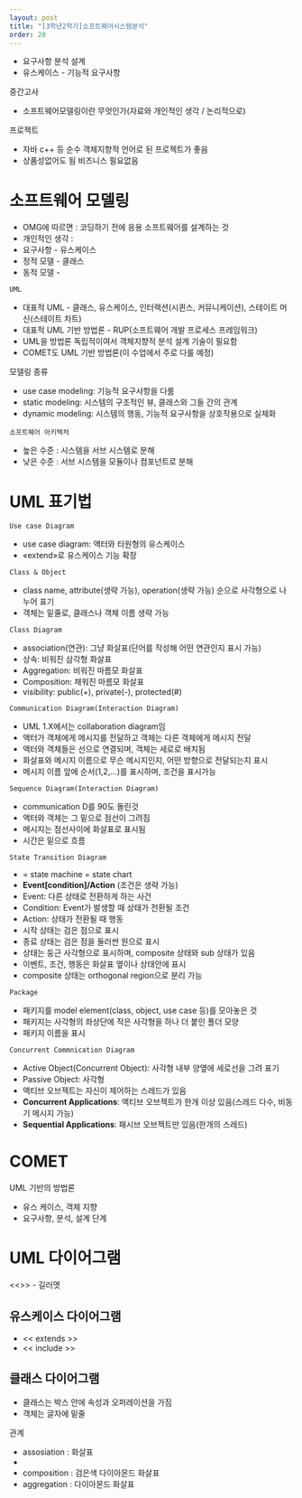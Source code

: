```yaml
---
layout: post
title: "[3학년2학기]소프트웨어시스템분석"
order: 20
---
```


* 요구사항 분석 설계
* 유스케이스 - 기능적 요구사항

중간고사
* 소프트웨어모델링이란 무엇인가(자료와 개인적인 생각 / 논리적으로)

프로젝트
* 자바 c++ 등 순수 객체지향적 언어로 된 프로젝트가 좋음
* 상품성없어도 됨 비즈니스 필요없음 


# 소프트웨어 모델링

* OMG에 따르면 : 코딩하기 전에 응용 소프트웨어를 설계하는 것
* 개인적인 생각 : 
* 요구사항 - 유스케이스
* 정적 모델 - 클래스
* 동적 모델 - 

`UML`
* 대표적 UML - 클래스, 유스케이스, 인터렉션(시퀸스, 커뮤니케이션), 스테이트 머신(스테이트 차트)
* 대표적 UML 기반 방법론 - RUP(소프트웨어 개발 프로세스 프레임워크)
* UML을 방법론 독립적이여서 객체지향적 분석 설계 기술이 필요함
* COMET도 UML 기반 방법론(이 수업에서 주로 다룰 예정)

모델링 종류
* use case modeling: 기능적 요구사항을 다룸
* static modeling: 시스템의 구조적인 뷰, 클래스와 그들 간의 관계
* dynamic modeling: 시스템의 행동, 기능적 요구사항을 상호작용으로 실체화

`소프트웨어 아키텍처`
* 높은 수준 : 시스템을 서브 시스템로 분해
* 낮은 수준 : 서브 시스템을 모듈이나 컴포넌트로 분해


# UML 표기법

`Use case Diagram`
* use case diagram: 액터와 타원형의 유스케이스
* «extend»로 유스케이스 기능 확장

`Class & Object`
* class name, attribute(생략 가능), operation(생략 가능) 순으로 사각형으로 나누어 표기
* 객체는 밑줄로, 클래스나 객체 이름 생략 가능

`Class Diagram`
* association(연관): 그냥 화살표(단어를 작성해 어떤 연관인지 표시 가능)
* 상속: 비워진 삼각형 화살표
* Aggregation: 비워진 마름모 화살표
* Composition: 채워진 마름모 화살표
* visibility: public(+), private(-), protected(#)

`Communication Diagram(Interaction Diagram)`
* UML 1.X에서는 collaboration diagram임
* 액터가 객체에게 메시지를 전달하고 객체는 다른 객체에게 메시지 전달
* 액터와 객체들은 선으로 연결되며, 객체는 세로로 배치됨
* 화살표와 메시지 이름으로 무슨 메시지인지, 어떤 방향으로 전달되는지 표시
* 메시지 이름 앞에 순서(1,2,...)를 표시하며, 조건을 표시가능

`Sequence Diagram(Interaction Diagram)`
* communication D를 90도 돌린것
* 액터와 객체는 그 밑으로 점선이 그려짐
* 메시지는 점선사이에 화살표로 표시됨
* 시간은 밑으로 흐름

`State Transition Diagram`
* = state machine = state chart
* **Event\[condition]/Action** (조건은 생략 가능)
* Event: 다른 상태로 전환하게 하는 사건
* Condition: Event가 발생할 때 상태가 전환될 조건
* Action: 상태가 전환될 때 행동
* 시작 상태는 검은 점으로 표시
* 종료 상태는 검은 점을 둘러싼 원으로 표시
* 상태는 둥근 사각형으로 표시하며, composite 상태와 sub 상태가 있음
* 이벤트, 조건, 행동은 화살표 옆이나 상태안에 표시
* composite 상태는 orthogonal region으로 분리 가능

`Package`
* 패키지를 model element(class, object, use case 등)를 모아놓은 것
* 패키지는 사각형의 좌상단에 작은 사각형을 하나 더 붙인 폴더 모양
* 패키지 이름을 표시

`Concurrent Commnication Diagram`
* Active Object(Concurrent Object): 사각형 내부 양옆에 세로선을 그려 표기
* Passive Object: 사각형 
* 액티브 오브젝트는 자신이 제어하는 스레드가 있음
* **Concurrent Applications**: 액티브 오브젝트가 한개 이상 있음(스레드 다수, 비동기 메시지 가능)
* **Sequential Applications**: 패시브 오브젝트만 있음(한개의 스레드)

# COMET

UML 기반의 방법론

* 유스 케이스, 객체 지향 
* 요구사항, 분석, 설계 단계


# UML 다이어그램

<<>> - 길러멧

## 유스케이스 다이어그램

* << extends >>
* << include >>

## 클래스 다이어그램

* 클래스는 박스 안에 속성과 오퍼레이션을 가짐
* 객체는 글자에 밑줄

관계
* assosiation : 화살표
* 
* composition : 검은색 다이아몬드 화살표
* aggregation : 다이아몬드 화살표
